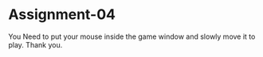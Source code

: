 # Assignment-04

You Need to put your mouse inside the game window and slowly move it to play.
Thank you.
